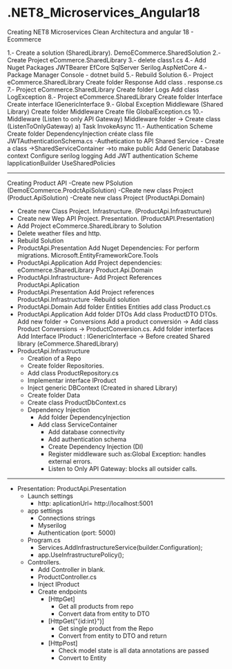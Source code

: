 # .NET8_Microservices_Angular18
Creating NET8 Microservices Clean Architectura and angular 18 - Ecommerce

1.- Create a solution (SharedLibrary). DemoECommerce.SharedSolution
2.- Create Project eCommerce.SharedLibrary
3.- delete class1.cs
4.- Add Nuget Packages
	JWTBearer
	EfCore
	SqlServer
	Serilog.AspNetCore
4.- Package Manager Console
	- dotnet build
5.- Rebuild Solution
6.- Project eCommerce.SharedLibrary
	Create folder Response
	Add class . response.cs
7.- Project eCommerce.SharedLibrary
	Create folder Logs
	Add class LogException
8.- Project eCommerce.SharedLibrary
	Create folder Interface
	Create interface IGenericInterface
9.- Global Exception Middleware (Shared Library)
	Create folder Middleware
	Create file GlobalException.cs
10.- Middleware (Listen to only API Gateway)
	Middleware folder -> Create class (ListenToOnlyGateway)
	a) Task InvokeAsync
11.- Authentication Scheme
	Create folder DependencyInjection
	créate class file JWTAuthenticationSchema.cs
	-Authetication to API
	Shared Service - Create a class ->SharedServiceContainer ->to make public
		Add Generic Database context
		Configure serilog logging
		Add JWT authentication Scheme
		IapplicationBuilder UseSharedPolicies

-------------------------------------------------------
Creating Product API
-Create new PSolution (DemoECommerce.ProdctApiSolution)
-CReate new class Project (Product.ApiSolution)
-Create new class Project (ProductApi.Domain)
- Create new Class Project. Infrastructure. (ProductApi.Infrastructure)
- Create new Wep API Project. Presentation. (ProductAPI.Presentation)
- Add Project eCommerce.SharedLibrary to Solution
- Delete weather files and http.
- Rebuild Solution
- ProductApi.Presentation
	Add Nuget Dependencies:
		For perform migrations. Microsoft.EntityFrameworkCore.Tools
- ProductApi.Application
	Add Project dependencies:
		eCommerce.SharedLibrary
		Product.Api.Domain
- ProductApi.Infrastructure-
	Add Project References
		ProductApi.Aplication
- ProductApi.Presentation
	Add Project references
		ProductApi.Infrastructure
-Rebuild solution
- ProductApi.Domain
	Add folder Entities
	Entities add class Product.cs
- ProductApi.Application
	Add folder DTOs
	Add class ProductDTO
	DTOs.
		Add  new folder -> Conversions
		Add a product conversión -> Add class Product Conversions -> ProductConversion.cs.
	Add folder interfaces
	Add Interface IProduct : IGenericInterface<Product> -> Before created Shared library (eCommerce.SharedLibrary)
- ProductApi.Infrastructure
	- Creation of a Repo 
	- Create folder Repositories.
	- Add class ProductRepository.cs
	- Implementar interface IProduct
	- Inject generic DBContext (Created in shared Library)
	- Create folder Data
	- Create class ProductDbContext.cs
	- Dependency Injection
		- Add folder DependencyInjection
		- Add class ServiceContainer
			- Add database connectivity
			- Add authentication schema
			- Create Dependency Injection (DI)
			- Register middleware such as:Global Exception: handles external errors.
			- Listen to Only API Gateway: blocks all outsider calls.
------------------------------------------------------------------
- Presentation: ProductApi.Presentation 
	- Launch settings
		- http: aplicationUrl= http://localhost:5001
	- app settings
		- Connections strings
		- Myserilog
		- Authentication (port: 5000)
	- Program.cs
		- Services.AddInfrastructureService(builder.Configuration);
		- app.UseInfrastructurePolicy();
	- Controllers.
		- Add Controller in blank.
		- ProductController.cs
		- Inject IProduct
		- Create endpoints
			- [HttpGet]
				- Get all products from repo
				- Convert data from entity to DTO
			- [HttpGet("{id:int}")]
				- Get single product from the Repo
				- Convert from entity to DTO and return
			- [HttpPost]
				- Check model state is all data annotations are passed
				- Convert to Entity
		
	

	
	
	



